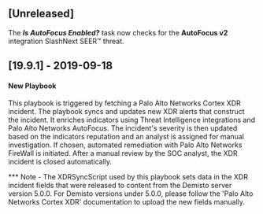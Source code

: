 ## [Unreleased]
The ***Is AutoFocus Enabled?*** task now checks for the **AutoFocus v2** integration SlashNext SEER™ threat.

## [19.9.1] - 2019-09-18
#### New Playbook
This playbook is triggered by fetching a Palo Alto Networks Cortex XDR incident. 
The playbook syncs and updates new XDR alerts that construct the incident. It enriches indicators using Threat Intelligence integrations and Palo Alto Networks AutoFocus. The incident's severity is then updated based on the indicators reputation and an analyst is assigned for manual investigation. If chosen, automated remediation with Palo Alto Networks FireWall is initiated. After a manual review by the SOC analyst, the XDR incident is closed automatically.

*** Note - The XDRSyncScript used by this playbook sets data in the XDR incident fields that were released to content from the Demisto server version 5.0.0.
For Demisto versions under 5.0.0, please follow the 'Palo Alto Networks Cortex XDR' documentation to upload the new fields manually.
